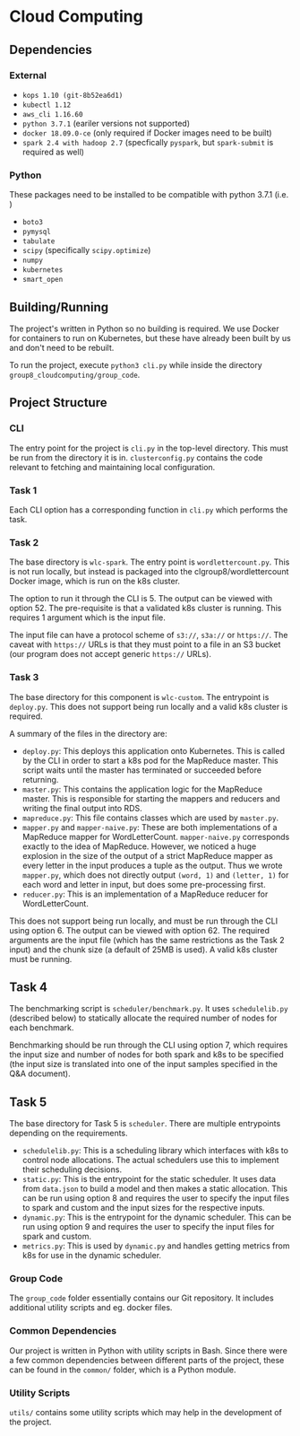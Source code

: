 # Cloud Computing

## Dependencies

### External

- `kops 1.10 (git-8b52ea6d1)`
- `kubectl 1.12`
- `aws_cli 1.16.60`
- `python 3.7.1` (eariler versions not supported)
- `docker 18.09.0-ce` (only required if Docker images need to be built)
- `spark 2.4 with hadoop 2.7` (specfically `pyspark`, but `spark-submit` is required as well)

### Python
These packages need to be installed to be compatible with python 3.7.1 (i.e. )

- `boto3`
- `pymysql`
- `tabulate`
- `scipy` (specifically `scipy.optimize`)
- `numpy`
- `kubernetes`
- `smart_open`


## Building/Running

The project's written in Python so no building is required. We use Docker for containers to run on Kubernetes, but these
have already been built by us and don't need to be rebuilt.

To run the project, execute `python3 cli.py` while inside the directory `group8_cloudcomputing/group_code`.

## Project Structure

### CLI

The entry point for the project is `cli.py` in the top-level directory. This must be run from the directory it is in. `clusterconfig.py` contains the code relevant to fetching and maintaining local configuration.

### Task 1

Each CLI option has a corresponding function in `cli.py` which performs the task.

### Task 2

The base directory is `wlc-spark`. The entry point is `wordlettercount.py`. This is not run locally, but instead is packaged into the clgroup8/wordlettercount Docker image, which is run on the k8s cluster.

The option to run it through the CLI is 5. The output can be viewed with option 52. The pre-requisite is that a validated k8s cluster is running. This requires 1 argument which is the input file.

The input file can have a protocol scheme of `s3://`, `s3a://` or `https://`. The caveat with `https://` URLs is that they must point to a file in an S3 bucket (our program does not accept generic `https://` URLs).

### Task 3

The base directory for this component is `wlc-custom`. The entrypoint is `deploy.py`. This does not support being run locally and a valid k8s cluster is required.

A summary of the files in the directory are:

- `deploy.py`: This deploys this application onto Kubernetes. This is called by the CLI in order to start a k8s pod for the MapReduce master. This script waits until the master has terminated or succeeded before returning.
- `master.py`: This contains the application logic for the MapReduce master. This is responsible for starting the mappers and reducers and writing the final output into RDS.
- `mapreduce.py`: This file contains classes which are used by `master.py`.
- `mapper.py` and `mapper-naive.py`: These are both implementations of a MapReduce mapper for WordLetterCount. `mapper-naive.py` corresponds exactly to the idea of MapReduce. However, we noticed a huge explosion in the size of the output of a strict MapReduce mapper as every letter in the input produces a tuple as the output. Thus we wrote `mapper.py`, which does not directly output `(word, 1)` and `(letter, 1)` for each word and letter in input, but does some pre-processing first.
- `reducer.py`: This is an implementation of a MapReduce reducer for WordLetterCount.

This does not support being run locally, and must be run through the CLI using option 6. The output can be viewed with
option 62. The required arguments are the input file (which has the same restrictions as the Task 2 input) and the chunk
size (a default of 25MB is used). A valid k8s cluster must be running.

## Task 4

The benchmarking script is `scheduler/benchmark.py`. It uses `schedulelib.py` (described below) to statically allocate the required number of nodes for each benchmark.

Benchmarking should be run through the CLI using option 7, which requires the input size and number of nodes for both spark and k8s to be specified (the input size is translated into one of the input samples specified in the Q&A document).

## Task 5

The base directory for Task 5 is `scheduler`. There are multiple entrypoints depending on the requirements.

- `schedulelib.py`: This is a scheduling library which interfaces with k8s to control node allocations. The actual schedulers use this to implement their scheduling decisions.
- `static.py`: This is the entrypoint for the static scheduler. It uses data from `data.json` to build a model and then makes a static allocation. This can be run using option 8 and requires the user to specify the input files to spark and custom and the input sizes for the respective inputs.
- `dynamic.py`: This is the entrypoint for the dynamic scheduler. This can be run using option 9 and requires the user to specify the input files for spark and custom.
- `metrics.py`: This is used by `dynamic.py` and handles getting metrics from k8s for use in the dynamic scheduler.

### Group Code

The `group_code` folder essentially contains our Git repository. It includes additional utility scripts and eg. docker
files.

### Common Dependencies

Our project is written in Python with utility scripts in Bash. Since there were a few common dependencies between different parts of the project, these can be found in the `common/` folder, which is a Python module.

### Utility Scripts

`utils/` contains some utility scripts which may help in the development of the project.
